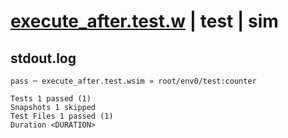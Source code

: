 # [execute_after.test.w](../../../../../../tests/sdk_tests/on_deploy/execute_after.test.w) | test | sim

## stdout.log
```log
pass ─ execute_after.test.wsim » root/env0/test:counter

Tests 1 passed (1)
Snapshots 1 skipped
Test Files 1 passed (1)
Duration <DURATION>
```

